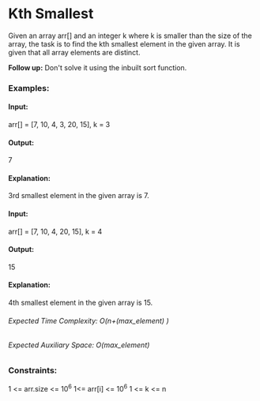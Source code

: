 # Kth Smallest
Given an array arr[] and an integer k where k is smaller than the size of the array, the task is to find the kth smallest element in the given array. It is given that all array elements are distinct.

**Follow up:** Don't solve it using the inbuilt sort function.

### Examples:
#### Input:
arr[] = [7, 10, 4, 3, 20, 15], k = 3
#### Output:
7
#### Explanation:
3rd smallest element in the given array is 7.

#### Input:
arr[] = [7, 10, 4, 20, 15], k = 4 
#### Output:
15
#### Explanation: 
4th smallest element in the given array is 15.

###### Expected Time Complexity: O(n+(max_element) )
###### Expected Auxiliary Space: O(max_element)

### Constraints:
1 <= arr.size <= $`10^6`$
1<= arr[i] <= $`10^6`$
1 <= k <= n


